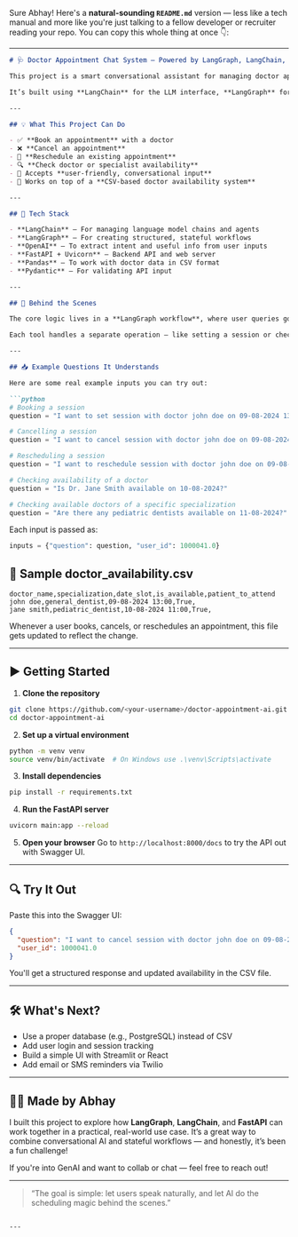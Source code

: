 
Sure Abhay! Here's a **natural-sounding `README.md`** version — less like a tech manual and more like you're just talking to a fellow developer or recruiter reading your repo. You can copy this whole thing at once 👇:

---

````markdown
# 🩺 Doctor Appointment Chat System — Powered by LangGraph, LangChain, and FastAPI

This project is a smart conversational assistant for managing doctor appointments using natural language. Whether a user wants to book, cancel, or reschedule a session, this system understands their request and takes care of the action by updating doctor availability behind the scenes.

It’s built using **LangChain** for the LLM interface, **LangGraph** for handling multi-step logic (like workflows), and **FastAPI** to expose everything through a simple API.

---

## 💡 What This Project Can Do

- ✅ **Book an appointment** with a doctor
- ❌ **Cancel an appointment**
- 🔁 **Reschedule an existing appointment**
- 🔍 **Check doctor or specialist availability**
- 💬 Accepts **user-friendly, conversational input**
- 📅 Works on top of a **CSV-based doctor availability system**

---

## 🔧 Tech Stack

- **LangChain** — For managing language model chains and agents
- **LangGraph** — For creating structured, stateful workflows
- **OpenAI** — To extract intent and useful info from user inputs
- **FastAPI + Uvicorn** — Backend API and web server
- **Pandas** — To work with doctor data in CSV format
- **Pydantic** — For validating API input

---

## 🧠 Behind the Scenes

The core logic lives in a **LangGraph workflow**, where user queries go through a supervisor node to detect the intent (book, cancel, reschedule, or check info). Based on that, the graph directs the request to the appropriate function.

Each tool handles a separate operation — like setting a session or checking if a doctor is available. CSV files get updated accordingly.

---

## 📥 Example Questions It Understands

Here are some real example inputs you can try out:

```python
# Booking a session
question = "I want to set session with doctor john doe on 09-08-2024 13:00"

# Cancelling a session
question = "I want to cancel session with doctor john doe on 09-08-2024 13:00"

# Rescheduling a session
question = "I want to reschedule session with doctor john doe on 09-08-2024 13:00 which was held on 08-08-2024 12:30"

# Checking availability of a doctor
question = "Is Dr. Jane Smith available on 10-08-2024?"

# Checking available doctors of a specific specialization
question = "Are there any pediatric dentists available on 11-08-2024?"
````

Each input is passed as:

```python
inputs = {"question": question, "user_id": 1000041.0}
```

## 📝 Sample doctor\_availability.csv

```csv
doctor_name,specialization,date_slot,is_available,patient_to_attend
john doe,general_dentist,09-08-2024 13:00,True,
jane smith,pediatric_dentist,10-08-2024 11:00,True,
```

Whenever a user books, cancels, or reschedules an appointment, this file gets updated to reflect the change.

---

## ▶️ Getting Started

1. **Clone the repository**

```bash
git clone https://github.com/<your-username>/doctor-appointment-ai.git
cd doctor-appointment-ai
```

2. **Set up a virtual environment**

```bash
python -m venv venv
source venv/bin/activate  # On Windows use .\venv\Scripts\activate
```

3. **Install dependencies**

```bash
pip install -r requirements.txt
```

4. **Run the FastAPI server**

```bash
uvicorn main:app --reload
```

5. **Open your browser**
   Go to `http://localhost:8000/docs` to try the API out with Swagger UI.

---

## 🔍 Try It Out

Paste this into the Swagger UI:

```json
{
  "question": "I want to cancel session with doctor john doe on 09-08-2024 13:00",
  "user_id": 1000041.0
}
```

You'll get a structured response and updated availability in the CSV file.

---

## 🛠️ What's Next?

* Use a proper database (e.g., PostgreSQL) instead of CSV
* Add user login and session tracking
* Build a simple UI with Streamlit or React
* Add email or SMS reminders via Twilio

---

## 👨‍💻 Made by Abhay

I built this project to explore how **LangGraph**, **LangChain**, and **FastAPI** can work together in a practical, real-world use case. It’s a great way to combine conversational AI and stateful workflows — and honestly, it’s been a fun challenge!

If you're into GenAI and want to collab or chat — feel free to reach out!

---

> “The goal is simple: let users speak naturally, and let AI do the scheduling magic behind the scenes.”

```

---


```

